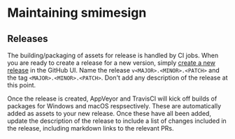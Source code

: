 # Maintaining smimesign

## Releases

The building/packaging of assets for release is handled by CI jobs. When you are ready to create a release for a new version, simply [create a new release](https://github.com/instasafesdp/smimesign/releases/new) in the GitHub UI. Name the release `v<MAJOR>.<MINOR>.<PATCH>` and the tag `<MAJOR>.<MINOR>.<PATCH>`. Don't add any description of the release at this point.

Once the release is created, AppVeyor and TravisCI will kick off builds of packages for Windows and macOS respsectively. These are automatically added as assets to your new release. Once these have all been added, update the description of the release to include a list of changes included in the release, including markdown links to the relevant PRs.
